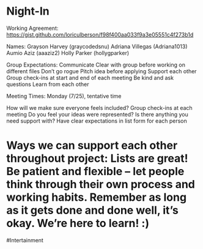 
# Night-In

Working Agreement:
https://gist.github.com/loriculberson/f98f400aa033f9a3e05551c4f273b1d

Names:
Grayson Harvey (graycodedsnu)
Adriana Villegas (Adriana1013)
Aumio Aziz  (aaaziz2)
Holly Parker (hollygparker)

Group Expectations:
Communicate
Clear with group before working on different files
Don’t go rogue 
Pitch idea before applying 
Support each other
Group check-ins at start and end of each meeting 
Be kind and ask questions 
Learn from each other 

Meeting Times:
Monday (7/25), tentative time

How will we make sure everyone feels included?
Group check-ins at each meeting
Do you feel your ideas were represented?
Is there anything you need support with?
Have clear expectations in list form for each person

Ways we can support each other throughout project:
Lists are great!
Be patient and flexible – let people think through their own process and working habits. Remember as long as it gets done and done well, it’s okay. We’re here to learn! :) 
=======
#Intertainment


